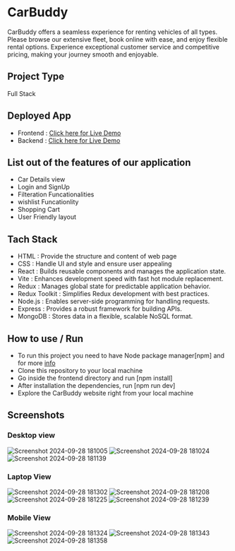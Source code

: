 # CarBuddy

CarBuddy offers a seamless experience for renting vehicles of all types. Please browse our extensive fleet, book online with ease, and enjoy flexible rental options. Experience exceptional customer service and competitive pricing, making your journey smooth and enjoyable.

## Project Type 

Full Stack

## Deployed App

- Frontend : [Click here for Live Demo](https://rent-wheels-347oh8noj-junaid-khans-projects-bad8e439.vercel.app/)
- Backend : [Click here for Live Demo]()

## List out of the features of our application 

- Car Details view
- Login and SignUp
- Filteration Funcationalities
- wishlist Funcationlity
- Shopping Cart
- User Friendly layout


## Tach Stack 

- HTML : Provide the structure and content of web page
- CSS : Handle UI and style and ensure user appealing
- React : Builds reusable components and manages the application state.
- Vite : Enhances development speed with fast hot module replacement.
- Redux : Manages global state for predictable application behavior.
- Redux Toolkit : Simplifies Redux development with best practices.
- Node.js : Enables server-side programming for handling requests.
- Express : Provides a robust framework for building APIs.
- MongoDB : Stores data in a flexible, scalable NoSQL format.


## How to use / Run

- To run this project you need to have Node package manager[npm] and for more [info](https://docs.npmjs.com/downloading-and-installing-node-js-and-npm)
- Clone this repository to your local machine
- Go inside the frontend directory and run [npm install]
- After installation the dependencies, run [npm run dev]
- Explore the CarBuddy website right from your local machine


## Screenshots

### Desktop view 

![Screenshot 2024-09-28 181005](https://github.com/user-attachments/assets/4dc8baf5-7756-43a1-b0b8-8a71031a95ba)
![Screenshot 2024-09-28 181024](https://github.com/user-attachments/assets/7f4da325-bfd3-4bfa-8efa-ba270ad3f126)
![Screenshot 2024-09-28 181139](https://github.com/user-attachments/assets/a2cb01a0-21bb-47a6-8971-60f959ab4883)


### Laptop View 

![Screenshot 2024-09-28 181302](https://github.com/user-attachments/assets/832b0d46-7bf8-4a38-940c-26866f83607c)
![Screenshot 2024-09-28 181208](https://github.com/user-attachments/assets/26ebfcf8-b7c1-44ed-804c-4368ed893dcc)
![Screenshot 2024-09-28 181225](https://github.com/user-attachments/assets/2be99abf-e50d-4ca3-8b53-af1a70df2415)
![Screenshot 2024-09-28 181239](https://github.com/user-attachments/assets/b0bb90fc-153e-4f10-813c-56bfec013836)


### Mobile View

![Screenshot 2024-09-28 181324](https://github.com/user-attachments/assets/c348e68b-0ff9-4033-9e06-303971562d4c)
![Screenshot 2024-09-28 181343](https://github.com/user-attachments/assets/6e8f768a-7575-432d-b0da-964d24f899f9)
![Screenshot 2024-09-28 181358](https://github.com/user-attachments/assets/cf463217-4624-4bf7-8b58-9968d9e1ecd5)





